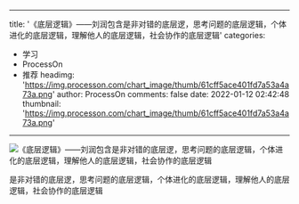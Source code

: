 
---
title: '《底层逻辑》——刘润包含是非对错的底层逻，思考问题的底层逻辑，个体进化的底层逻辑，理解他人的底层逻辑，社会协作的底层逻辑'
categories: 
 - 学习
 - ProcessOn
 - 推荐
headimg: 'https://img.processon.com/chart_image/thumb/61cff5ace401fd7a53a4a73a.png'
author: ProcessOn
comments: false
date: 2022-01-12 02:42:48
thumbnail: 'https://img.processon.com/chart_image/thumb/61cff5ace401fd7a53a4a73a.png'
---

<div>   
<img class="thumb" alt="《底层逻辑》——刘润包含是非对错的底层逻，思考问题的底层逻辑，个体进化的底层逻辑，理解他人的底层逻辑，社会协作的底层逻辑" src="https://img.processon.com/chart_image/thumb/61cff5ace401fd7a53a4a73a.png" referrerpolicy="no-referrer">
<p>是非对错的底层逻，思考问题的底层逻辑，个体进化的底层逻辑，理解他人的底层逻辑，社会协作的底层逻辑</p>  
</div>
            